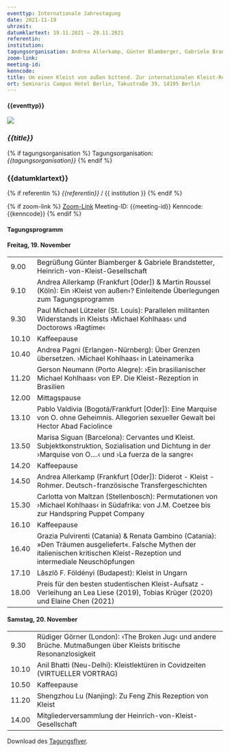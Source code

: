 ```yaml
---
eventtyp: Internationale Jahrestagung
date: 2021-11-19
uhrzeit: 
datumklartext: 19.11.2021 – 20.11.2021
referentin: 
institution: 
tagungsorganisation: Andrea Allerkamp, Günter Blamberger, Gabriele Brandstetter, Martin Roussel
zoom-link: 
meeting-id: 
kenncode: 
title: Um einen Kleist von außen bittend. Zur internationalen Kleist-Rezeption
ort: Seminaris Campus Hotel Berlin, Takustraße 39, 14195 Berlin
---
```


#### {{eventtyp}}
<img class=" w-full lg:w-2/3" src="/static/img/events/flyer-jahrestagung-2021-cover.png"></img>
### _{{title}}_
{% if tagungsorganisation %}
Tagungsorganisation: *{{tagungsorganisation}}*
{% endif %}
### {{datumklartext}}
{% if referentin %}
*{{referentin}}* / {{ institution }}
{% endif %}

{% if zoom-link %}
[Zoom-Link]({{zoom-link}})
Meeting-ID: {{meeting-id}}
Kenncode: {{kenncode}}
{% endif %}

#### Tagungsprogramm
#### Freitag, 19. November

|   |   |
:-----|:-----
9.00|Begrüßung Günter Biamberger & Gabriele Brandstetter, Heinrich-von-Kleist-Gesellschaft
9.10|Andrea Allerkamp (Frankfurt [Oder]) & Martin Roussel (Köln): Ein ›Kleist von außen‹? Einleitende Überlegungen zum Tagungsprogramm
9.30|Paul Michael Lützeler (St. Louis): Parallelen militanten Widerstands in Kleists ›Michael Kohlhaas‹ und Doctorows ›Ragtime‹
10.10|Kaffeepause
10.40|Andrea Pagni (Erlangen-Nürnberg): Über Grenzen übersetzen. ›Michael Kohlhaas‹ in Lateinamerika
11.20|Gerson Neumann (Porto Alegre): ›Ein brasilianischer Michael Kohlhaas‹ von EP. Die Kleist-Rezeption in Brasilien
12.00|Mittagspause
13.10|Pablo Valdivia (Bogotá/Frankfurt [Oder]): Eine Marquise von O. ohne Geheimnis. Allegorien sexueller Gewalt bei Hector Abad Faciolince
13.50|Marisa Siguan (Barcelona): Cervantes und Kleist. Subjektkonstruktion, Sozialisation und Dichtung in der ›Marquise von O....‹ und ›La fuerza de la sangre‹
14.20|Kaffeepause
14.50|Andrea Allerkamp (Frankfurt [Oder]): Diderot - Kleist - Rohmer. Deutsch-französische Transfergeschichten
15.30|Carlotta von Maltzan (Stellenbosch): Permutationen von ›Michael Kohlhaas‹ in Südafrika: von J.M. Coetzee bis zur Handspring Puppet Company
16.10|Kaffeepause
16.40|Grazia Pulvirenti (Catania) & Renata Gambino (Catania): »Den Träumen ausgeliefert«. Falsche Mythen der italienischen kritischen Kleist-Rezeption und intermediale Neuschöpfungen
17.10|Lâszlô F. Földényi (Budapest): Kleist in Ungarn
18.00|Preis für den besten studentischen Kleist-Aufsatz - Verleihung an Lea Liese (2019), Tobias Krüger (2020) und Elaine Chen (2021)

#### Samstag, 20. November
|   |   |
:-----|:-----
9.30|Rüdiger Görner (London): ‹The Broken Jug‹ und andere Brüche. Mutmaßungen über Kleists britische Resonanzlosigkeit
10.10|Anil Bhatti (Neu-Delhi): Kleistlektüren in Covidzeiten (VIRTUELLER VORTRAG)
10.50|Kaffeepause
11.20|Shengzhou Lu (Nanjing): Zu Feng Zhis Rezeption von Kleist
14.00|Mitgliederversammlung der Heinrich-von-Kleist-Gesellschaft

Download des <a class="no-underline" href="/static/download/kleist_von_außen_Flyer.pdf" download>Tagungsflyer</a>.